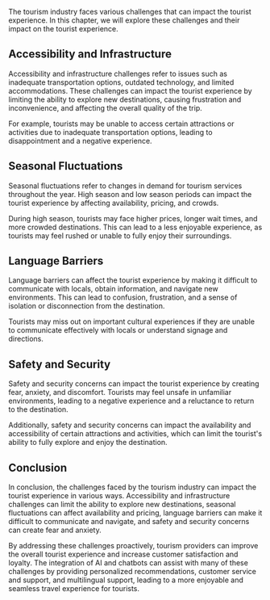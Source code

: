 
The tourism industry faces various challenges that can impact the tourist experience. In this chapter, we will explore these challenges and their impact on the tourist experience.

Accessibility and Infrastructure
--------------------------------

Accessibility and infrastructure challenges refer to issues such as inadequate transportation options, outdated technology, and limited accommodations. These challenges can impact the tourist experience by limiting the ability to explore new destinations, causing frustration and inconvenience, and affecting the overall quality of the trip.

For example, tourists may be unable to access certain attractions or activities due to inadequate transportation options, leading to disappointment and a negative experience.

Seasonal Fluctuations
---------------------

Seasonal fluctuations refer to changes in demand for tourism services throughout the year. High season and low season periods can impact the tourist experience by affecting availability, pricing, and crowds.

During high season, tourists may face higher prices, longer wait times, and more crowded destinations. This can lead to a less enjoyable experience, as tourists may feel rushed or unable to fully enjoy their surroundings.

Language Barriers
-----------------

Language barriers can affect the tourist experience by making it difficult to communicate with locals, obtain information, and navigate new environments. This can lead to confusion, frustration, and a sense of isolation or disconnection from the destination.

Tourists may miss out on important cultural experiences if they are unable to communicate effectively with locals or understand signage and directions.

Safety and Security
-------------------

Safety and security concerns can impact the tourist experience by creating fear, anxiety, and discomfort. Tourists may feel unsafe in unfamiliar environments, leading to a negative experience and a reluctance to return to the destination.

Additionally, safety and security concerns can impact the availability and accessibility of certain attractions and activities, which can limit the tourist's ability to fully explore and enjoy the destination.

Conclusion
----------

In conclusion, the challenges faced by the tourism industry can impact the tourist experience in various ways. Accessibility and infrastructure challenges can limit the ability to explore new destinations, seasonal fluctuations can affect availability and pricing, language barriers can make it difficult to communicate and navigate, and safety and security concerns can create fear and anxiety.

By addressing these challenges proactively, tourism providers can improve the overall tourist experience and increase customer satisfaction and loyalty. The integration of AI and chatbots can assist with many of these challenges by providing personalized recommendations, customer service and support, and multilingual support, leading to a more enjoyable and seamless travel experience for tourists.
